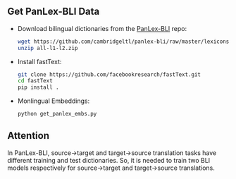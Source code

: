 ## Get PanLex-BLI Data

- Download bilingual dictionaries from the [PanLex-BLI](https://github.com/cambridgeltl/panlex-bli) repo:
    ```bash 
    wget https://github.com/cambridgeltl/panlex-bli/raw/master/lexicons/all-l1-l2.zip
    unzip all-l1-l2.zip
    ```
- Install fastText: 
    ```bash
    git clone https://github.com/facebookresearch/fastText.git
    cd fastText
    pip install .
    ```
- Monlingual Embeddings: 
    ```bash
    python get_panlex_embs.py
    ```
## Attention

In PanLex-BLI, source->target and target->source translation tasks have different training and test dictionaries. So, it is needed to train two BLI models respectively for source->target and target->source translations.
